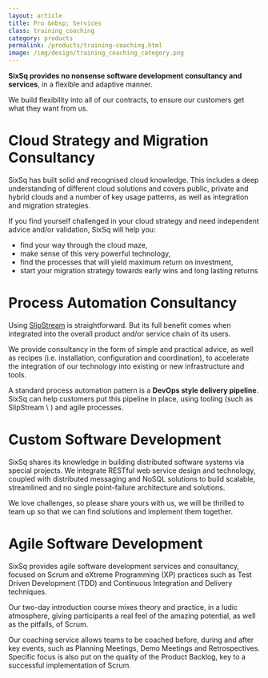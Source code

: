 ```yaml
---
layout: article
title: Pro &nbsp; Services
class: training_coaching
category: products
permalink: /products/training-coaching.html
image: /img/design/training_coaching_category.png
---
```


**SixSq provides no nonsense software development consultancy and services**, in a
flexible and adaptive manner.

We build flexibility into all of our contracts, to ensure our
customers get what they want from us.


Cloud Strategy and Migration Consultancy
==============================

SixSq has built solid and recognised cloud knowledge. This includes a deep understanding of different
cloud solutions and covers public, private and hybrid clouds
and a number of key usage patterns, as well as integration and migration strategies.

If you find yourself challenged in your cloud strategy and need independent advice and/or validation,
SixSq will help you:

 * find your way through the cloud maze, 
 * make sense of this very powerful technology,
 * find the processes that will yield maximum return on investment,
 * start your migration strategy towards early wins and long lasting returns


Process Automation Consultancy
==============================

Using [SlipStream](/products/slipstream.html) is straightforward. But its full benefit comes when
integrated into the overall product and/or service chain of its users.

We provide consultancy in the form of simple and practical advice, as well as recipes (i.e. installation,
configuration and coordination), to accelerate the integration of our technology into existing or new  infrastructure and tools.

A standard process automation pattern is a **DevOps style delivery pipeline**.  SixSq can help customers
put this pipeline in place, using tooling (such as SlipStream \\
) and agile processes.


Custom Software Development
==============================

SixSq shares its knowledge in building distributed software systems via special projects. We integrate
RESTful web service design and technology, coupled with distributed messaging and NoSQL solutions to
build scalable, streamlined and no single point-failure architecture and solutions.

We love challenges, so please share yours with us, we will be thrilled to team up so that 
we can find solutions and implement them together.


Agile Software Development
==========================

SixSq provides agile software development services and consultancy, focused
on Scrum and eXtreme Programming (XP) practices such as Test Driven Development
(TDD) and Continuous Integration and Delivery techniques.

Our two-day introduction course mixes theory and practice, in a ludic atmosphere,
giving participants a real feel of the amazing potential, as well as the pitfalls, of Scrum.

Our coaching service allows teams to be coached before, during and after key events, such as Planning Meetings, Demo Meetings and Retrospectives.
Specific focus is also put on the quality of the Product Backlog, key to
a successful implementation of Scrum.
